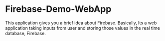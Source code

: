 # Firebase-Demo-WebApp
This application gives you a brief idea about Firebase. Basically, Its a web application taking inputs from user and storing those values in the real time database, Firebase. 

